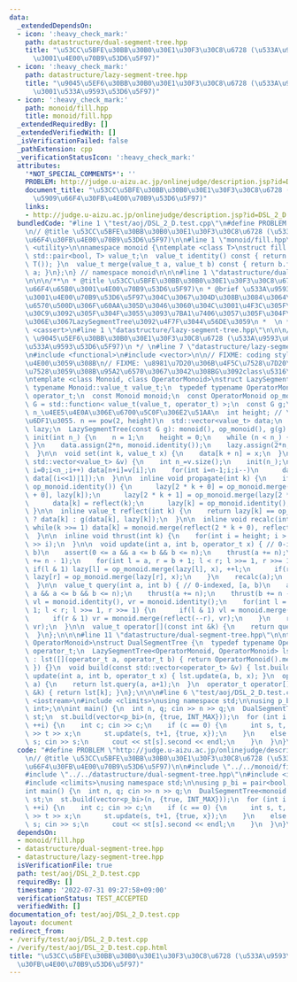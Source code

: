 ```yaml
---
data:
  _extendedDependsOn:
  - icon: ':heavy_check_mark:'
    path: datastructure/dual-segment-tree.hpp
    title: "\u53CC\u5BFE\u30BB\u30B0\u30E1\u30F3\u30C8\u6728 (\u533A\u9593\u66F4\u65B0\
      \u3001\u4E00\u70B9\u53D6\u5F97)"
  - icon: ':heavy_check_mark:'
    path: datastructure/lazy-segment-tree.hpp
    title: "\u9045\u5EF6\u30BB\u30B0\u30E1\u30F3\u30C8\u6728 (\u533A\u9593\u66F4\u65B0\
      \u3001\u533A\u9593\u53D6\u5F97)"
  - icon: ':heavy_check_mark:'
    path: monoid/fill.hpp
    title: monoid/fill.hpp
  _extendedRequiredBy: []
  _extendedVerifiedWith: []
  _isVerificationFailed: false
  _pathExtension: cpp
  _verificationStatusIcon: ':heavy_check_mark:'
  attributes:
    '*NOT_SPECIAL_COMMENTS*': ''
    PROBLEM: http://judge.u-aizu.ac.jp/onlinejudge/description.jsp?id=DSL_2_D
    document_title: "\u53CC\u5BFE\u30BB\u30B0\u30E1\u30F3\u30C8\u6728 (\u533A\u9593\
      \u5909\u66F4\u30FB\u4E00\u70B9\u53D6\u5F97)"
    links:
    - http://judge.u-aizu.ac.jp/onlinejudge/description.jsp?id=DSL_2_D
  bundledCode: "#line 1 \"test/aoj/DSL_2_D.test.cpp\"\n#define PROBLEM \"http://judge.u-aizu.ac.jp/onlinejudge/description.jsp?id=DSL_2_D\"\
    \n// @title \u53CC\u5BFE\u30BB\u30B0\u30E1\u30F3\u30C8\u6728 (\u533A\u9593\u5909\
    \u66F4\u30FB\u4E00\u70B9\u53D6\u5F97)\n\n#line 1 \"monoid/fill.hpp\"\n\n\n#include\
    \ <utility>\n\nnamespace monoid {\ntemplate <class T>\nstruct fill {\n  typedef\
    \ std::pair<bool, T> value_t;\n  value_t identity() const { return std::make_pair(false,\
    \ T()); }\n  value_t merge(value_t a, value_t b) const { return b.first ? b :\
    \ a; }\n};\n} // namespace monoid\n\n\n#line 1 \"datastructure/dual-segment-tree.hpp\"\
    \n\n\n/**\n * @title \u53CC\u5BFE\u30BB\u30B0\u30E1\u30F3\u30C8\u6728 (\u533A\u9593\
    \u66F4\u65B0\u3001\u4E00\u70B9\u53D6\u5F97)\n * @brief \u533A\u9593\u66F4\u65B0\
    \u3001\u4E00\u70B9\u53D6\u5F97\u304C\u3067\u304D\u308B\u3084\u3064\n *   \u5B9A\
    \u6570\u500D\u306F\u60AA\u305D\u3046\u3060\u304C\u3001\u4F3C\u305F\u30B3\u30FC\
    \u30C9\u3092\u305F\u304F\u3055\u3093\u7BA1\u7406\u3057\u305F\u304F\u306A\u3044\
    \u306E\u3067LazySegmentTree\u3092\u4F7F\u3044\u56DE\u3059\n *  \n */ \n#include\
    \ <cassert>\n#line 1 \"datastructure/lazy-segment-tree.hpp\"\n\n\n/**\n * @title\
    \ \u9045\u5EF6\u30BB\u30B0\u30E1\u30F3\u30C8\u6728 (\u533A\u9593\u66F4\u65B0\u3001\
    \u533A\u9593\u53D6\u5F97)\n */ \n#line 7 \"datastructure/lazy-segment-tree.hpp\"\
    \n#include <functional>\n#include <vector>\n\n// FIXME: coding style\u3092\u7D71\
    \u4E00\u3059\u308B\n// FIXME: \u8981\u7D20\u306B\u4F5C\u7528\u7D20\u3092\u9069\
    \u7528\u3059\u308B\u95A2\u6570\u3067\u3042\u308BG\u3092class\u5316\u3059\u308B\
    \ntemplate <class Monoid, class OperatorMonoid>\nstruct LazySegmentTree {\n  typedef\
    \ typename Monoid::value_t value_t;\n  typedef typename OperatorMonoid::value_t\
    \ operator_t;\n  const Monoid monoid;\n  const OperatorMonoid op_monoid;\n  using\
    \ G = std::function< value_t(value_t, operator_t) >;\n  const G g;\n  int n; //\
    \ n_\u4EE5\u4E0A\u306E\u6700\u5C0F\u306E2\u51AA\n  int height; // \u6728\u306E\
    \u6DF1\u3055. n == pow(2, height)\n  std::vector<value_t> data;\n  std::vector<operator_t>\
    \ lazy;\n  LazySegmentTree(const G g): monoid(), op_monoid(), g(g) {}\n\n  void\
    \ init(int n_) {\n    n = 1;\n    height = 0;\n    while (n < n_) { n *= 2; ++height;\
    \ }\n    data.assign(2*n, monoid.identity());\n    lazy.assign(2*n, op_monoid.identity());\n\
    \  }\n\n  void set(int k, value_t x) {\n    data[k + n] = x;\n  }\n\n  void build(const\
    \ std::vector<value_t> &v) {\n    int n_=v.size();\n    init(n_);\n    for(int\
    \ i=0;i<n_;i++) data[n+i]=v[i];\n    for(int i=n-1;i;i--)\n      data[i] = monoid.merge(data[(i<<1)|0],\
    \ data[(i<<1)|1]);\n  }\n\n  inline void propagate(int k) {\n    if(lazy[k] !=\
    \ op_monoid.identity()) {\n      lazy[2 * k + 0] = op_monoid.merge(lazy[2 * k\
    \ + 0], lazy[k]);\n      lazy[2 * k + 1] = op_monoid.merge(lazy[2 * k + 1], lazy[k]);\n\
    \      data[k] = reflect(k);\n      lazy[k] = op_monoid.identity();\n    }\n \
    \ }\n\n  inline value_t reflect(int k) {\n    return lazy[k] == op_monoid.identity()\
    \ ? data[k] : g(data[k], lazy[k]);\n  }\n\n  inline void recalc(int k) {\n   \
    \ while(k >>= 1) data[k] = monoid.merge(reflect(2 * k + 0), reflect(2 * k + 1));\n\
    \  }\n\n  inline void thrust(int k) {\n    for(int i = height; i > 0; i--) propagate(k\
    \ >> i);\n  }\n\n  void update(int a, int b, operator_t x) { // 0-indexed, [a,\
    \ b)\n    assert(0 <= a && a <= b && b <= n);\n    thrust(a += n);\n    thrust(b\
    \ += n - 1);\n    for(int l = a, r = b + 1; l < r; l >>= 1, r >>= 1) {\n     \
    \ if(l & 1) lazy[l] = op_monoid.merge(lazy[l], x), ++l;\n      if(r & 1) --r,\
    \ lazy[r] = op_monoid.merge(lazy[r], x);\n    }\n    recalc(a);\n    recalc(b);\n\
    \  }\n\n  value_t query(int a, int b) { // 0-indexed, [a, b)\n    assert(0 <=\
    \ a && a <= b && b <= n);\n    thrust(a += n);\n    thrust(b += n - 1);\n    value_t\
    \ vl = monoid.identity(), vr = monoid.identity();\n    for(int l = a, r = b +\
    \ 1; l < r; l >>= 1, r >>= 1) {\n      if(l & 1) vl = monoid.merge(vl, reflect(l++));\n\
    \      if(r & 1) vr = monoid.merge(reflect(--r), vr);\n    }\n    return monoid.merge(vl,\
    \ vr);\n  }\n\n  value_t operator[](const int &k) {\n    return query(k, k + 1);\n\
    \  }\n};\n\n\n#line 11 \"datastructure/dual-segment-tree.hpp\"\n\ntemplate <class\
    \ OperatorMonoid>\nstruct DualSegmentTree {\n  typedef typename OperatorMonoid::value_t\
    \ operator_t;\n  LazySegmentTree<OperatorMonoid, OperatorMonoid> lst;\n  DualSegmentTree()\
    \ : lst([](operator_t a, operator_t b) { return OperatorMonoid().merge(a, b);\
    \ }) {}\n  void build(const std::vector<operator_t> &v) { lst.build(v); }\n  void\
    \ update(int a, int b, operator_t x) { lst.update(a, b, x); }\n  operator_t query(int\
    \ a) {\n    return lst.query(a, a+1);\n  }\n  operator_t operator[](const int\
    \ &k) { return lst[k]; }\n};\n\n\n#line 6 \"test/aoj/DSL_2_D.test.cpp\"\n#include\
    \ <iostream>\n#include <climits>\nusing namespace std;\n\nusing p_bi = pair<bool,\
    \ int>;\n\nint main() {\n  int n, q; cin >> n >> q;\n  DualSegmentTree<monoid::fill<int>>\
    \ st;\n  st.build(vector<p_bi>(n, {true, INT_MAX}));\n  for (int i = 0; i < q;\
    \ ++i) {\n    int c; cin >> c;\n    if (c == 0) {\n      int s, t, x; cin >> s\
    \ >> t >> x;\n      st.update(s, t+1, {true, x});\n    }\n    else {\n      int\
    \ s; cin >> s;\n      cout << st[s].second << endl;\n    }\n  }\n}\n"
  code: "#define PROBLEM \"http://judge.u-aizu.ac.jp/onlinejudge/description.jsp?id=DSL_2_D\"\
    \n// @title \u53CC\u5BFE\u30BB\u30B0\u30E1\u30F3\u30C8\u6728 (\u533A\u9593\u5909\
    \u66F4\u30FB\u4E00\u70B9\u53D6\u5F97)\n\n#include \"../../monoid/fill.hpp\"\n\
    #include \"../../datastructure/dual-segment-tree.hpp\"\n#include <iostream>\n\
    #include <climits>\nusing namespace std;\n\nusing p_bi = pair<bool, int>;\n\n\
    int main() {\n  int n, q; cin >> n >> q;\n  DualSegmentTree<monoid::fill<int>>\
    \ st;\n  st.build(vector<p_bi>(n, {true, INT_MAX}));\n  for (int i = 0; i < q;\
    \ ++i) {\n    int c; cin >> c;\n    if (c == 0) {\n      int s, t, x; cin >> s\
    \ >> t >> x;\n      st.update(s, t+1, {true, x});\n    }\n    else {\n      int\
    \ s; cin >> s;\n      cout << st[s].second << endl;\n    }\n  }\n}\n"
  dependsOn:
  - monoid/fill.hpp
  - datastructure/dual-segment-tree.hpp
  - datastructure/lazy-segment-tree.hpp
  isVerificationFile: true
  path: test/aoj/DSL_2_D.test.cpp
  requiredBy: []
  timestamp: '2022-07-31 09:27:58+09:00'
  verificationStatus: TEST_ACCEPTED
  verifiedWith: []
documentation_of: test/aoj/DSL_2_D.test.cpp
layout: document
redirect_from:
- /verify/test/aoj/DSL_2_D.test.cpp
- /verify/test/aoj/DSL_2_D.test.cpp.html
title: "\u53CC\u5BFE\u30BB\u30B0\u30E1\u30F3\u30C8\u6728 (\u533A\u9593\u5909\u66F4\
  \u30FB\u4E00\u70B9\u53D6\u5F97)"
---
```

